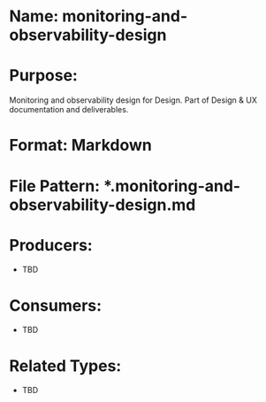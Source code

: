 # Name: monitoring-and-observability-design

# Purpose:
Monitoring and observability design for Design. Part of Design & UX documentation and deliverables.

# Format: Markdown

# File Pattern: *.monitoring-and-observability-design.md

# Producers:
- TBD

# Consumers:
- TBD

# Related Types:
- TBD
